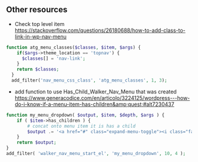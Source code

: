 

## Other resources
- Check top level item
https://stackoverflow.com/questions/26180688/how-to-add-class-to-link-in-wp-nav-menu
```php
function atg_menu_classes($classes, $item, $args) {
    if($args->theme_location == 'topnav') {
      $classes[] = 'nav-link';
    }
    return $classes;
  }
  add_filter('nav_menu_css_class', 'atg_menu_classes', 1, 3);
```

- add function to use Has_Child_Walker_Nav_Menu that was created
https://www.generacodice.com/en/articolo/3224125/wordpress---how-do-i-know-if-a-menu-item-has-children&amp;quest;#alt7230437
```php
function my_menu_dropdown( $output, $item, $depth, $args ) {
    if ( $item->has_children ) {
        # concat onto menu item it is has a child
        $output .= '<a href="#" class="expand-menu-toggle"><i class="fal fa-angle-down"></i></a>';
    }
    return $output;
}
add_filter( 'walker_nav_menu_start_el', 'my_menu_dropdown', 10, 4 );
```
